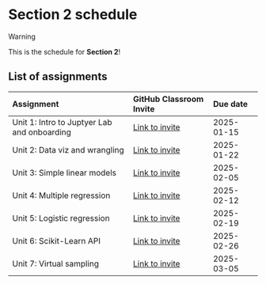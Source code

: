 # Section 2 schedule

> [!WARNING]  
> This is the schedule for **Section 2**!

## List of assignments

| **Assignment** | **GitHub Classroom Invite** | **Due date** |
|:--- |:--- |:--- |
| Unit 1: Intro to Juptyer Lab and onboarding | [Link to invite](https://classroom.github.com/a/Dxc9IPVh) | 2025-01-15 |
| Unit 2: Data viz and wrangling | [Link to invite](https://classroom.github.com/a/66chhHT6) | 2025-01-22 |
| Unit 3: Simple linear models | [Link to invite](https://classroom.github.com/a/G1ZR1_Fw) | 2025-02-05 |
| Unit 4: Multiple regression | [Link to invite](https://classroom.github.com/a/Q8EN-08y)| 2025-02-12|
| Unit 5: Logistic regression | [Link to invite](https://classroom.github.com/a/wkiS_LbP)| 2025-02-19 |
| Unit 6: Scikit-Learn API | [Link to invite](https://classroom.github.com/a/COgBDpDy) | 2025-02-26 |
| Unit 7: Virtual sampling | [Link to invite](https://classroom.github.com/a/5ZZVuKeZ) | 2025-03-05 |
<!-- start of comment
| Unit 8: Bootstrap sampling and confidence intervals  | [Link to invite](https://classroom.github.com/a/ivU5pGof) | 2025-03-12 |
| Unit 9: Hypothesis testing | [Link to invite](https://classroom.github.com/a/w_EYfEWs) | 2025-03-19 |
| Unit 10: Inference for regression | [Link to invite](https://classroom.github.com/a/USTSGfib) | 2025-03-26 | 
| Unit 11: Random forest models | [Link to invite](https://classroom.github.com/a/XAmq1kLZ) | 2024-07-24 |
| Unit 12: Non-linear models | [Link to invite](https://classroom.github.com/a/zf3MO5wW) | 2023-07-31 |
| Unit 13: Evaluating model performance| [Link to invite](https://classroom.github.com/a/n5emsmVg) | 2023-08-07 |

end of comment -->
